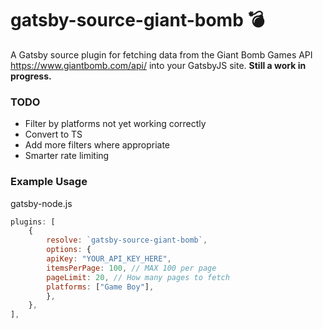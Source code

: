 # gatsby-source-giant-bomb 💣

A Gatsby source plugin for fetching data from the Giant Bomb Games API https://www.giantbomb.com/api/ into your GatsbyJS site. **Still a work in progress.**

### TODO

- Filter by platforms not yet working correctly
- Convert to TS
- Add more filters where appropriate
- Smarter rate limiting

### Example Usage

gatsby-node.js

```javascript
plugins: [
    {
        resolve: `gatsby-source-giant-bomb`,
        options: {
        apiKey: "YOUR_API_KEY_HERE",
        itemsPerPage: 100, // MAX 100 per page
        pageLimit: 20, // How many pages to fetch
        platforms: ["Game Boy"],
        },
    },
],
```
